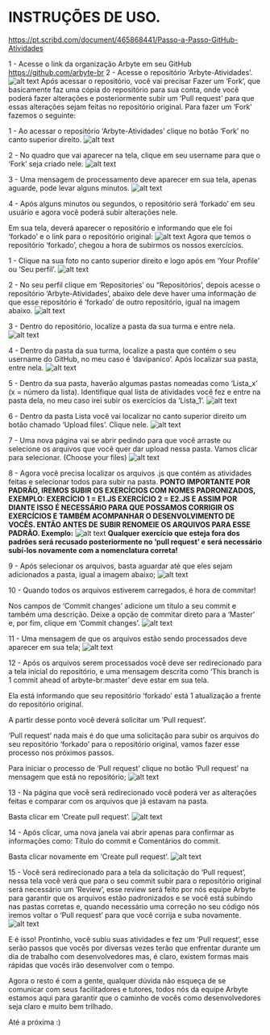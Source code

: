 # INSTRUÇÕES DE USO.
https://pt.scribd.com/document/465868441/Passo-a-Passo-GitHub-Atividades

1 - Acesse o link da organização Arbyte em seu GitHub https://github.com/arbyte-br
2 - Acesse o repositório ‘Arbyte-Atividades’.
![alt text](https://i.imgur.com/JNcVlAq.png)
Após acessar o repositório, você vai precisar Fazer um ‘Fork’, que basicamente faz uma cópia do repositório para sua conta, onde você poderá fazer alterações e posteriormente subir um ‘Pull request’ para que essas alterações sejam feitas no repositório original. Para fazer um ‘Fork’ fazemos o seguinte:

1 - Ao acessar o repositório ‘Arbyte-Atividades’ clique no botão ‘Fork’ no canto superior direito.
![alt text](https://i.imgur.com/JbvGjSV.png)

2 - No quadro que vai aparecer na tela, clique em seu username para que o ‘Fork’ seja criado nele.
![alt text](https://i.imgur.com/luIC0b6.png)

3 - Uma mensagem de processamento deve aparecer em sua tela, apenas aguarde, pode levar alguns minutos.
![alt text](https://i.imgur.com/hGZyqbt.png)

4 - Após alguns minutos ou segundos, o repositório será ‘forkado’ em seu usuário e agora você poderá subir alterações nele.

Em sua tela, deverá aparecer o repositório e informando que ele foi ‘forkado’ e o link para o repositório original:
![alt text](https://i.imgur.com/uPnGxLm.png)
Agora que temos o repositório ‘forkado’, chegou a hora de subirmos os nossos exercícios.

1 - Clique na sua foto no canto superior direito e logo após em ‘Your Profile’ ou ‘Seu perfil’.
![alt text](https://i.imgur.com/ZyW993w.png)

2 - No seu perfil clique em ‘Repositories’ ou “Repositórios’, depois acesse o repositório ‘Arbyte-Atividades’, abaixo dele deve haver uma informação de que esse repositório é ‘forkado’ de outro repositório, igual na imagem abaixo.
![alt text](https://i.imgur.com/DhHOXbu.png)

3 - Dentro do repositório, localize a pasta da sua turma e entre nela.
![alt text](https://i.imgur.com/1b8iweP.png)

4 - Dentro da pasta da sua turma, localize a pasta que contém o seu username do GitHub, no meu caso é ‘davipanico’. Após localizar sua pasta, entre nela.
![alt text](https://i.imgur.com/2IlC1XM.png)

5 - Dentro da sua pasta, haverão algumas pastas nomeadas como ‘Lista_x’ (x = número da lista). Identifique qual lista de atividades você fez e entre na pasta dela, no meu caso irei subir os exercícios da ‘Lista_1’.
![alt text](https://i.imgur.com/jaBgcE1.png)

6 - Dentro da pasta Lista você vai localizar no canto superior direito um botão chamado ‘Upload files’. Clique nele.
![alt text](https://i.imgur.com/PpzXxrW.png)

7 - Uma nova página vai se abrir pedindo para que você arraste ou selecione os arquivos que você quer dar upload nessa pasta. Vamos clicar para selecionar. (Choose your files)
![alt text](https://i.imgur.com/n2MdHP6.png)

8 - Agora você precisa localizar os arquivos .js que contém as atividades feitas e selecionar todos para subir na pasta. 
**PONTO IMPORTANTE
POR PADRÃO, IREMOS SUBIR OS EXERCÍCIOS COM NOMES PADRONIZADOS, EXEMPLO:
EXERCÍCIO 1 = E1.JS
EXERCÍCIO 2 = E2.JS
 E ASSIM POR DIANTE
ISSO É NECESSÁRIO PARA QUE POSSAMOS CORRIGIR OS EXERCÍCIOS E TAMBÉM ACOMPANHAR O DESENVOLVIMENTO DE VOCÊS. ENTÃO ANTES DE SUBIR RENOMEIE OS ARQUIVOS PARA ESSE PADRÃO.
Exemplo:**
![alt text](https://i.imgur.com/04jyF5x.png)
**Qualquer exercício que esteja fora dos padrões será recusado posteriormente no ‘pull request’ e será necessário subí-los novamente com a nomenclatura correta!**

9 - Após selecionar os arquivos, basta aguardar até que eles sejam adicionados a pasta, igual a imagem abaixo;
![alt text](https://i.imgur.com/yzgU347.png)

10 - Quando todos os arquivos estiverem carregados, é hora de commitar! 

Nos campos de ‘Commit changes’ adicione um título a seu commit e também uma descrição. Deixe a opção de commitar direto para a ‘Master’ e, por fim, clique em ‘Commit changes’.
![alt text](https://i.imgur.com/NeXXt0x.png)

11 - Uma mensagem de que os arquivos estão sendo processados deve aparecer em sua tela;
![alt text](https://i.imgur.com/bC0r6M2.png)

12 - Após os arquivos serem processados você deve ser redirecionado para a tela inicial do repositório, e uma mensagem descrita como ‘This branch is 1 commit ahead of arbyte-br:master’ deve estar em sua tela. 

Ela está informando que seu repositório ‘forkado’ está 1 atualização a frente do repositório original. 

A partir desse ponto você deverá solicitar um ‘Pull request’.

‘Pull request’ nada mais é do que uma solicitação para subir os arquivos do seu repositório ‘forkado’ para o repositório original, vamos fazer esse processo nos próximos passos.

Para iniciar o processo de ‘Pull request’ clique no botão ‘Pull request’ na mensagem que está no repositório;
![alt text](https://i.imgur.com/53nBdad.png)

13 - Na página que você será redirecionado você poderá ver as alterações feitas e comparar com os arquivos que já estavam na pasta.

Basta clicar em ‘Create pull request’.
![alt text](https://i.imgur.com/GCvKdrg.png)

14 - Após clicar, uma nova janela vai abrir apenas para confirmar as informações como: Título do commit e Comentários do commit. 

Basta clicar novamente em ‘Create pull request’.
![alt text](https://i.imgur.com/NcQxyom.png)

15 - Você será redirecionado para a tela da solicitação do ‘Pull request’, nessa tela você verá que para o seu commit subir para o repositório original será necessário um ‘Review’, esse review será feito por nós equipe Arbyte para garantir que os arquivos estão padronizados e se você está subindo nas pastas corretas e, quando necessário uma correção no seu código nós iremos voltar o ‘Pull request’ para que você corrija e suba novamente.
![alt text](https://i.imgur.com/RqwRSzb.png)

E é isso! Prontinho, você subiu suas atividades e fez um ‘Pull request’, esse serão passos que vocês por diversas vezes terão que enfrentar durante um dia de trabalho com desenvolvedores mas, é claro, existem formas mais rápidas que vocês irão desenvolver com o tempo.

Agora o resto é com a gente, qualquer dúvida não esqueça de se comunicar com seus facilitadores e tutores, todos nós da equipe Arbyte estamos aqui para garantir que o caminho de vocês como desenvolvedores seja claro e muito bem trilhado.

Até a próxima :)





